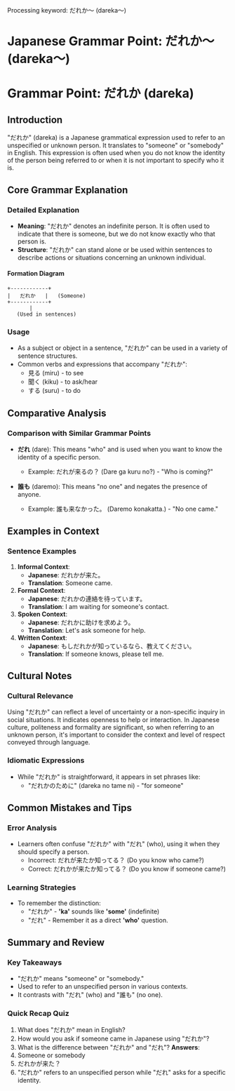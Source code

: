 Processing keyword: だれか〜 (dareka〜)
# Japanese Grammar Point: だれか〜 (dareka〜)
# Grammar Point: だれか (dareka)
## Introduction
"だれか" (dareka) is a Japanese grammatical expression used to refer to an unspecified or unknown person. It translates to "someone" or "somebody" in English. This expression is often used when you do not know the identity of the person being referred to or when it is not important to specify who it is.
## Core Grammar Explanation
### Detailed Explanation
- **Meaning**: "だれか" denotes an indefinite person. It is often used to indicate that there is someone, but we do not know exactly who that person is.
- **Structure**: "だれか" can stand alone or be used within sentences to describe actions or situations concerning an unknown individual.
#### Formation Diagram
```
+------------+
|   だれか   |   (Someone)
+------------+
       |
   (Used in sentences)
```
### Usage
- As a subject or object in a sentence, "だれか" can be used in a variety of sentence structures.
- Common verbs and expressions that accompany "だれか":
  - 見る (miru) - to see
  - 聞く (kiku) - to ask/hear
  - する (suru) - to do
## Comparative Analysis
### Comparison with Similar Grammar Points
- **だれ** (dare): This means "who" and is used when you want to know the identity of a specific person. 
  - Example: だれが来るの？ (Dare ga kuru no?) - "Who is coming?"
  
- **誰も** (daremo): This means "no one" and negates the presence of anyone.
  - Example: 誰も来なかった。 (Daremo konakatta.) - "No one came."
## Examples in Context
### Sentence Examples
1. **Informal Context**:
   - **Japanese**: だれかが来た。  
   - **Translation**: Someone came.
2. **Formal Context**:
   - **Japanese**: だれかの連絡を待っています。  
   - **Translation**: I am waiting for someone's contact.
3. **Spoken Context**:
   - **Japanese**: だれかに助けを求めよう。  
   - **Translation**: Let's ask someone for help.
4. **Written Context**:
   - **Japanese**: もしだれかが知っているなら、教えてください。  
   - **Translation**: If someone knows, please tell me.
## Cultural Notes
### Cultural Relevance
Using "だれか" can reflect a level of uncertainty or a non-specific inquiry in social situations. It indicates openness to help or interaction. In Japanese culture, politeness and formality are significant, so when referring to an unknown person, it's important to consider the context and level of respect conveyed through language.
### Idiomatic Expressions
- While "だれか" is straightforward, it appears in set phrases like:
  - "だれかのために" (dareka no tame ni) - "for someone"
  
## Common Mistakes and Tips
### Error Analysis
- Learners often confuse "だれか" with "だれ" (who), using it when they should specify a person. 
  - Incorrect: だれが来たか知ってる？ (Do you know who came?)
  - Correct: だれかが来たか知ってる？ (Do you know if someone came?)
### Learning Strategies
- To remember the distinction:
  - "だれか" - **'ka'** sounds like **'some'** (indefinite)
  - "だれ" - Remember it as a direct **'who'** question.
## Summary and Review
### Key Takeaways
- "だれか" means "someone" or "somebody."
- Used to refer to an unspecified person in various contexts.
- It contrasts with "だれ" (who) and "誰も" (no one).
### Quick Recap Quiz
1. What does "だれか" mean in English?
2. How would you ask if someone came in Japanese using "だれか"?
3. What is the difference between "だれか" and "だれ"?
**Answers**:
1. Someone or somebody
2. だれかが来た？
3. "だれか" refers to an unspecified person while "だれ" asks for a specific identity.
